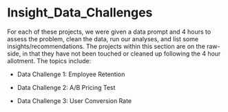 # Insight_Data_Challenges

For each of these projects, we were given a data prompt and 4 hours to  assess the problem, clean the data, run our analyses, and list some insights/recommendations. The projects within this section are on the raw-side, in that they have not been touched or cleaned up following the 4 hour allotment. The topics include:

* Data Challenge 1: Employee Retention

* Data Challenge 2: A/B Pricing Test

* Data Challenge 3: User Conversion Rate
